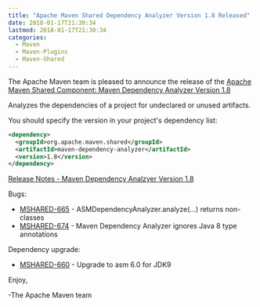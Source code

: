 ```yaml
---
title: "Apache Maven Shared Dependency Analyzer Version 1.8 Released"
date: 2018-01-17T21:30:34
lastmod: 2018-01-17T21:30:34
categories:
  - Maven
  - Maven-Plugins
  - Maven-Shared
---
```

The Apache Maven team is pleased to announce the release of the 
[Apache Maven Shared Component: Maven Dependency Analyzer Version 1.8](https://maven.apache.org/shared/maven-dependency-analyzer/)

Analyzes the dependencies of a project for undeclared or unused artifacts.

You should specify the version in your project's dependency list:

```xml
<dependency>
  <groupId>org.apache.maven.shared</groupId>
  <artifactId>maven-dependency-analyzer</artifactId>
  <version>1.8</version>
</dependency>
```

<!-- more -->

[Release Notes - Maven Dependency Analzyer Version 1.8](https://issues.apache.org/jira/projects/MSHARED/versions/12340500)

Bugs:

 * [MSHARED-665](https://issues.apache.org/jira/browse/MSHARED-665) - ASMDependencyAnalyzer.analyze(...) returns non-classes
 * [MSHARED-674](https://issues.apache.org/jira/browse/MSHARED-674) - Maven Dependency Analyzer ignores Java 8 type annotations

Dependency upgrade:

 * [MSHARED-660](https://issues.apache.org/jira/browse/MSHARED-660) - Upgrade to asm 6.0 for JDK9 

Enjoy,

-The Apache Maven team

